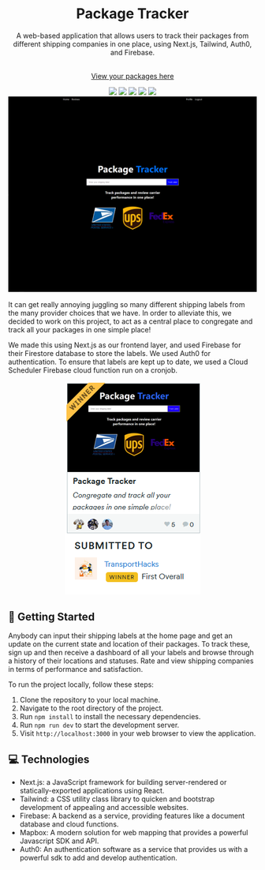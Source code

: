 <div align="center">
  <div>
  <h1>Package Tracker</h1>
  A web-based application that allows users to track their packages from different shipping companies in one place, using Next.js, Tailwind, Auth0, and Firebase.
  </div>
<br />

<a href="https://packagetracker.tech/">View your packages here</a>

  <div>
   <img src="https://img.shields.io/badge/tailwindcss-%2338B2AC.svg?style=for-the-badge&logo=tailwind-css&logoColor=white"> <img src="https://img.shields.io/badge/Next-black?style=for-the-badge&logo=next.js&logoColor=white"> <img src="https://img.shields.io/badge/Firebase-ff9900?style=for-the-badge&logo=firebase&logoColor=white"> <img src="https://img.shields.io/badge/node.js-6DA55F?style=for-the-badge&logo=node.js&logoColor=white"> <img src="https://img.shields.io/badge/typescript-%23007ACC.svg?style=for-the-badge&logo=typescript&logoColor=white">
  </div>

  <img src="public/image.png">
</div>

It can get really annoying juggling so many different shipping labels from the many provider choices that we have. In order to alleviate this, we decided to work on this project, to act as a central place to congregate and track all your packages in one simple place!

We made this using Next.js as our frontend layer, and used Firebase for their Firestore database to store the labels. We used Auth0 for authentication. To ensure that labels are kept up to date, we used a Cloud Scheduler Firebase cloud function run on a cronjob.

<div align="center">
<img src="public/result.png">
</div>

## 🚀 Getting Started
Anybody can input their shipping labels at the home page and get an update on the current state and location of their packages. To track these, sign up and then receive a dashboard of all your labels and browse through a history of their locations and statuses. Rate and view shipping companies in terms of performance and satisfaction.

To run the project locally, follow these steps:

1. Clone the repository to your local machine.
2. Navigate to the root directory of the project.
3. Run `npm install` to install the necessary dependencies.
4. Run `npm run dev` to start the development server.
5. Visit `http://localhost:3000` in your web browser to view the application.

## 💻 Technologies

- Next.js: a JavaScript framework for building server-rendered or statically-exported applications using React.
- Tailwind: a CSS utility class library to quicken and bootstrap development of appealing and accessible websites.
- Firebase: A backend as a service, providing features like a document database and cloud functions.
- Mapbox: A modern solution for web mapping that provides a powerful Javascript SDK and API.
- Auth0: An authentication software as a service that provides us with a powerful sdk to add and develop authentication.
